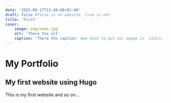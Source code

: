```yaml
---
date: '2025-09-17T11:40:08+02:00'
draft: false #false is on website, true is not
title: 'First'
cover:
    image: img/name.jpg
    alt: 'There the alt'
    caption: 'There the caption' #we have to put our image in  static folder
---
```


# My Portfolio
## My first website using Hugo 

This is my first website and so on...